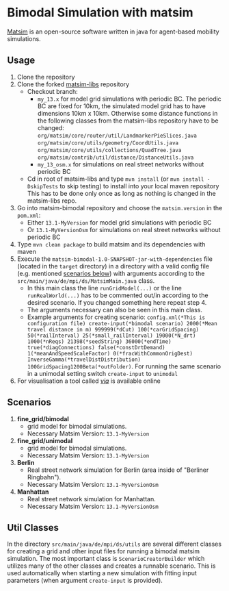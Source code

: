 # Bimodal Simulation with matsim

[Matsim](https://www.matsim.org/) is an open-source software written in java for agent-based mobility simulations.

## Usage
1. Clone the repository
2. Clone the forked [matsim-libs](https://github.com/poss-group/matsim-libs) repository
    - Checkout branch:
        -  `my_13.x` for model grid simulations with periodic BC. The periodic BC are fixed for 10km, the simulated model grid has to have dimensions 10km x 10km. Otherwise some distance functions in the following classes from the matsim-libs repository have to be changed:<br>
        `org/matsim/core/router/util/LandmarkerPieSlices.java`<br>
        `org/matsim/core/utils/geometry/CoordUtils.java`<br>
        `org/matsim/core/utils/collections/QuadTree.java`<br>
        `org/matsim/contrib/util/distance/DistanceUtils.java`
        -  `my_13_osm.x` for simulations on real street networks without periodic BC
    - Cd in root of matsim-libs and type `mvn install` (or `mvn install -DskipTests` to skip testing) to install into your local maven repository
This has to be done only once as long as nothing is changed in the matsim-libs repo.
3. Go into matsim-bimodal repository and choose the `matsim.version` in the `pom.xml`:
    - Either `13.1-MyVersion` for model grid simulations with periodic BC
    - Or `13.1-MyVersionOsm` for simulations on real street networks without periodic BC
4. Type `mvn clean package` to build matsim and its dependencies with maven
5. Execute the `matsim-bimodal-1.0-SNAPSHOT-jar-with-dependencies` file (located in the `target` directory) in a directory with a valid config file (e.g. mentioned [scenarios below](#scenarios)) with arguments according to the `src/main/java/de/mpi/ds/MatsimMain.java` class.
    - In this main class the line `runGridModel(...)` or the line `runRealWorld(...)` has to be commented out/in according to the desired scenario. If you changed something here repeat step 4.
    - The arguments necessary can also be seen in this main class.
    - Example arguments for creating scenario: `config.xml(*This is configuration file) create-input(*bimodal scenario) 2000(*Mean travel distance in m) 999999(*dCut) 100(*carGridSpacing) 50(*railInterval) 25(*small_railInterval) 19000(*N_drt) 1000(*nReqs) 21398(*seedString) 36000(*endTime) true(*diagConnections) false(*constDrtDemand) 1(*meanAndSpeedScaleFactor) 0(*fracWithCommonOrigDest) InverseGamma(*travelDistDistribution) 100GridSpacing1200Beta(*outFolder)`. For running the same scenario in a unimodal setting switch `create-input` to `unimodal`
7. For visualisation a tool called [*via*](https://www.simunto.com/via/) is available online

## Scenarios
1. **fine_grid/bimodal**
    - grid model for bimodal simulations.
    - Necessary Matsim Version: `13.1-MyVersion`
2. **fine_grid/unimodal**
    - grid model for bimodal simulations.
    - Necessary Matsim Version: `13.1-MyVersion`
3. **Berlin**
    - Real street network simulation for Berlin (area inside of "Berliner Ringbahn").
    - Necessary Matsim Version: `13.1-MyVersionOsm`
4. **Manhattan**
    - Real street network simulation for Manhattan.
    - Necessary Matsim Version: `13.1-MyVersionOsm`

## Util Classes
In the directory `src/main/java/de/mpi/ds/utils` are several different classes for creating a grid and other input files for running a bimodal matsim simulation. The most important class is `ScenarioCreatorBuilder` which utilizes many of the other classes and creates a runnable scenario. This is used automatically when starting a new simulation with fitting input parameters (when argument `create-input` is provided).
